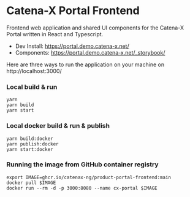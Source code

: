 # Catena-X Portal Frontend

Frontend web application and shared UI components for the Catena-X Portal written in React and Typescript.

* Dev Install: https://portal.demo.catena-x.net/
* Components: https://portal.demo.catena-x.net/_storybook/


Here are three ways to run the application on your machine on http://localhost:3000/

### Local build & run

    yarn
    yarn build
    yarn start


### Local docker build & run & publish

    yarn build:docker
    yarn publish:docker
    yarn start:docker


### Running the image from GitHub container registry

    export IMAGE=ghcr.io/catenax-ng/product-portal-frontend:main
    docker pull $IMAGE
    docker run --rm -d -p 3000:8080 --name cx-portal $IMAGE

